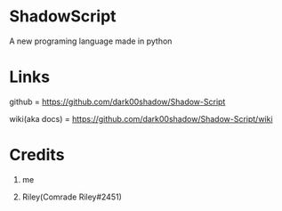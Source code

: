 # ShadowScript
A new programing language made in python



# Links

github = https://github.com/dark00shadow/Shadow-Script

wiki(aka docs) = https://github.com/dark00shadow/Shadow-Script/wiki


# Credits
1. me

2. Riley(Comrade Riley#2451)